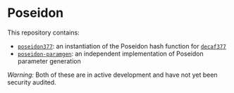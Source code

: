 # Poseidon

This repository contains:

* [`poseidon377`](../main/poseidon377): an instantiation of the Poseidon hash function for [`decaf377`](https://github.com/penumbra-zone/decaf377)
* [`poseidon-paramgen`](../main/poseidon-paramgen): an independent implementation of Poseidon parameter generation

*Warning:* Both of these are in active development and have not yet been security audited.
